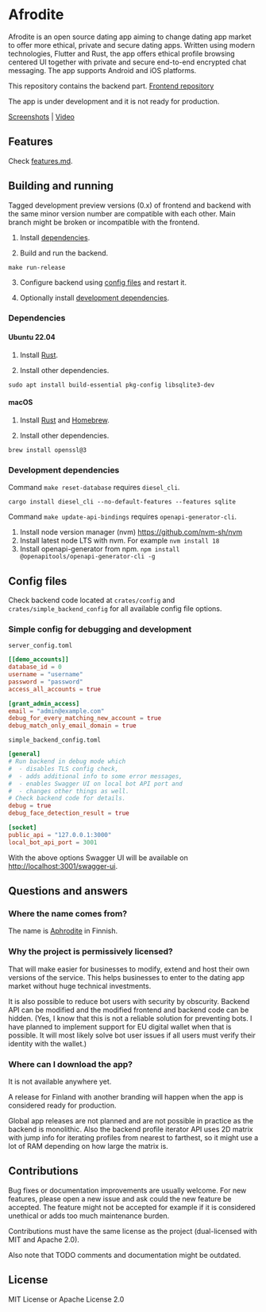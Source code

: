 # Afrodite

Afrodite is an open source dating app aiming to change dating app market to offer more
ethical, private and secure dating apps. Written using modern technologies,
Flutter and Rust, the app offers ethical profile browsing centered UI together
with private and secure end-to-end encrypted chat messaging. The app supports
Android and iOS platforms.

This repository contains the backend part. [Frontend repository](https://github.com/afroditeapp/afrodite-frontend)

The app is under development and it is not ready for production.

[Screenshots](https://github.com/afroditeapp#screenshots) |
[Video](https://afroditeapp.github.io/videos/basic-usage.mp4)

## Features

Check [features.md](docs/features.md).

## Building and running

Tagged development preview versions (0.x) of frontend and backend
with the same minor version number are compatible with each other.
Main branch might be broken or incompatible with the frontend.

1. Install [dependencies](#dependencies).

2. Build and run the backend.

```
make run-release
```

3. Configure backend using [config files](#config-files) and restart it.

4. Optionally install [development dependencies](#development-dependencies).

### Dependencies

#### Ubuntu 22.04

1. Install [Rust](https://www.rust-lang.org/learn/get-started).

2. Install other dependencies.

```
sudo apt install build-essential pkg-config libsqlite3-dev
```

#### macOS

1. Install [Rust](https://www.rust-lang.org/learn/get-started) and
   [Homebrew](https://brew.sh).

2. Install other dependencies.

```
brew install openssl@3
```

### Development dependencies

Command `make reset-database` requires `diesel_cli`.

```
cargo install diesel_cli --no-default-features --features sqlite
```

Command `make update-api-bindings` requires `openapi-generator-cli`.

1. Install node version manager (nvm) <https://github.com/nvm-sh/nvm>
2. Install latest node LTS with nvm. For example `nvm install 18`
3. Install openapi-generator from npm.
   `npm install @openapitools/openapi-generator-cli -g`

## Config files

Check backend code located at `crates/config` and `crates/simple_backend_config`
for all available config file options.

### Simple config for debugging and development

`server_config.toml`

```toml
[[demo_accounts]]
database_id = 0
username = "username"
password = "password"
access_all_accounts = true

[grant_admin_access]
email = "admin@example.com"
debug_for_every_matching_new_account = true
debug_match_only_email_domain = true
```

`simple_backend_config.toml`

```toml
[general]
# Run backend in debug mode which
#  - disables TLS config check,
#  - adds additional info to some error messages,
#  - enables Swagger UI on local bot API port and
#  - changes other things as well.
# Check backend code for details.
debug = true
debug_face_detection_result = true

[socket]
public_api = "127.0.0.1:3000"
local_bot_api_port = 3001
```

With the above options Swagger UI will be available on
<http://localhost:3001/swagger-ui>.

## Questions and answers

### Where the name comes from?

The name is [Aphrodite](https://en.wikipedia.org/wiki/Aphrodite) in Finnish.

### Why the project is permissively licensed?

That will make easier for businesses to modify, extend and
host their own versions of the service. This helps businesses
to enter to the dating app market without huge technical investments.

It is also possible to reduce bot users with security by obscurity. Backend
API can be modified and the modified frontend and backend code can be hidden.
(Yes, I know that this is not a reliable solution for preventing bots. I have
planned to implement support for EU digital wallet when that is possible.
It will most likely solve bot user issues if all users must verify their
identity with the wallet.)

### Where can I download the app?

It is not available anywhere yet.

A release for Finland with another branding will happen when the app
is considered ready for production.

Global app releases are not planned and are not possible in practice
as the backend is monolithic. Also the backend profile iterator API uses
2D matrix with jump info for iterating profiles from nearest to farthest, so
it might use a lot of RAM depending on how large the matrix is.

## Contributions

Bug fixes or documentation improvements are usually welcome. For new features,
please open a new issue and ask could the new feature be accepted. The
feature might not be accepted for example if it is considered unethical
or adds too much maintenance burden.

Contributions must have the same license as the project (dual-licensed with
MIT and Apache 2.0).

Also note that TODO comments and documentation might be outdated.

## License

MIT License or Apache License 2.0
